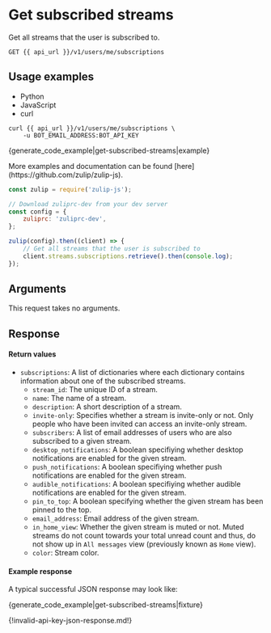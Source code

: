 # Get subscribed streams

Get all streams that the user is subscribed to.

`GET {{ api_url }}/v1/users/me/subscriptions`

## Usage examples
<div class="code-section" markdown="1">
<ul class="nav">
<li data-language="python">Python</li>
<li data-language="javascript">JavaScript</li>
<li data-language="curl">curl</li>
</ul>
<div class="blocks">

<div data-language="curl" markdown="1">

```
curl {{ api_url }}/v1/users/me/subscriptions \
    -u BOT_EMAIL_ADDRESS:BOT_API_KEY
```

</div>

<div data-language="python" markdown="1">

{generate_code_example|get-subscribed-streams|example}

</div>

<div data-language="javascript" markdown="1">
More examples and documentation can be found [here](https://github.com/zulip/zulip-js).

```js
const zulip = require('zulip-js');

// Download zuliprc-dev from your dev server
const config = {
    zuliprc: 'zuliprc-dev',
};

zulip(config).then((client) => {
    // Get all streams that the user is subscribed to
    client.streams.subscriptions.retrieve().then(console.log);
});

```
</div>

</div>

</div>

## Arguments

This request takes no arguments.

## Response

#### Return values

* `subscriptions`: A list of dictionaries where each dictionary contains
  information about one of the subscribed streams.
    * `stream_id`: The unique ID of a stream.
    * `name`: The name of a stream.
    * `description`: A short description of a stream.
    * `invite-only`: Specifies whether a stream is invite-only or not.
      Only people who have been invited can access an invite-only stream.
    * `subscribers`: A list of email addresses of users who are also subscribed
      to a given stream.
    * `desktop_notifications`: A boolean specifiying whether desktop notifications
      are enabled for the given stream.
    * `push_notifications`: A boolean specifiying whether push notifications
      are enabled for the given stream.
    * `audible_notifications`: A boolean specifiying whether audible notifications
      are enabled for the given stream.
    * `pin_to_top`: A boolean specifying whether the given stream has been pinned
      to the top.
    * `email_address`: Email address of the given stream.
    * `in_home_view`: Whether the given stream is muted or not. Muted streams do
      not count towards your total unread count and thus, do not show up in
      `All messages` view (previously known as `Home` view).
    * `color`: Stream color.

#### Example response

A typical successful JSON response may look like:

{generate_code_example|get-subscribed-streams|fixture}

{!invalid-api-key-json-response.md!}
